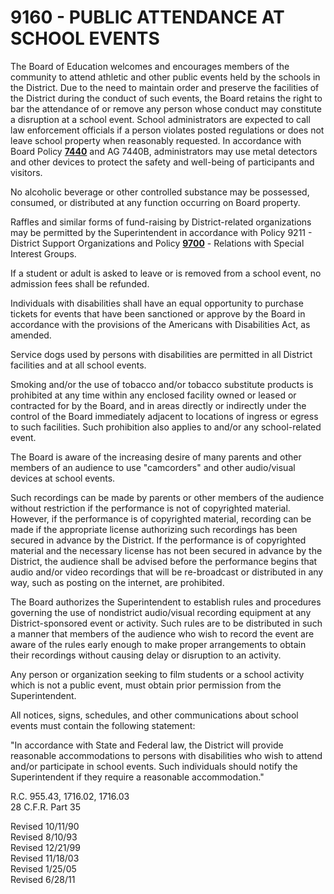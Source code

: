 9160 - PUBLIC ATTENDANCE AT SCHOOL EVENTS
=========================================

The Board of Education welcomes and encourages members of the community
to attend athletic and other public events held by the schools in the
District. Due to the need to maintain order and preserve the facilities
of the District during the conduct of such events, the Board retains the
right to bar the attendance of or remove any person whose conduct may
constitute a disruption at a school event. School administrators are
expected to call law enforcement officials if a person violates posted
regulations or does not leave school property when reasonably requested.
In accordance with Board Policy [**7440**](po7440.htm) and AG 7440B,
administrators may use metal detectors and other devices to protect the
safety and well-being of participants and visitors.

No alcoholic beverage or other controlled substance may be possessed,
consumed, or distributed at any function occurring on Board property.

Raffles and similar forms of fund-raising by District-related
organizations may be permitted by the Superintendent in accordance with
Policy 9211 - District Support Organizations and Policy
[**9700**](po9700.htm) - Relations with Special Interest Groups.

If a student or adult is asked to leave or is removed from a school
event, no admission fees shall be refunded.

Individuals with disabilities shall have an equal opportunity to
purchase tickets for events that have been sanctioned or approve by the
Board in accordance with the provisions of the Americans with
Disabilities Act, as amended.

Service dogs used by persons with disabilities are permitted in all
District facilities and at all school events.

Smoking and/or the use of tobacco and/or tobacco substitute products is
prohibited at any time within any enclosed facility owned or leased or
contracted for by the Board, and in areas directly or indirectly under
the control of the Board immediately adjacent to locations of ingress or
egress to such facilities. Such prohibition also applies to and/or any
school-related event.

The Board is aware of the increasing desire of many parents and other
members of an audience to use "camcorders" and other audio/visual
devices at school events.

Such recordings can be made by parents or other members of the audience
without restriction if the performance is not of copyrighted material.
However, if the performance is of copyrighted material, recording can be
made if the appropriate license authorizing such recordings has been
secured in advance by the District. If the performance is of copyrighted
material and the necessary license has not been secured in advance by
the District, the audience shall be advised before the performance
begins that audio and/or video recordings that will be re-broadcast or
distributed in any way, such as posting on the internet, are prohibited.

The Board authorizes the Superintendent to establish rules and
procedures governing the use of nondistrict audio/visual recording
equipment at any District-sponsored event or activity. Such rules are to
be distributed in such a manner that members of the audience who wish to
record the event are aware of the rules early enough to make proper
arrangements to obtain their recordings without causing delay or
disruption to an activity.

Any person or organization seeking to film students or a school activity
which is not a public event, must obtain prior permission from the
Superintendent.

All notices, signs, schedules, and other communications about school
events must contain the following statement:

"In accordance with State and Federal law, the District will provide
reasonable accommodations to persons with disabilities who wish to
attend and/or participate in school events. Such individuals should
notify the Superintendent if they require a reasonable accommodation."

R.C. 955.43, 1716.02, 1716.03\
 28 C.F.R. Part 35

Revised 10/11/90\
 Revised 8/10/93\
 Revised 12/21/99\
 Revised 11/18/03\
 Revised 1/25/05\
 Revised 6/28/11
